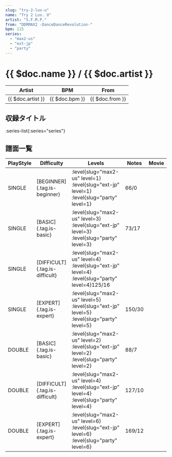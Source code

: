 ```yaml
---
slug: "try-2-luv-u"
name: "Try 2 Luv. U"
artist: "S.F.M.P."
from: "DDRMAX2 -DanceDanceRevolution-"
bpm: 115
series:
  - "max2-us"
  - "ext-jp"
  - "party"
---
```


# {{ $doc.name }} / {{ $doc.artist }}

|Artist|BPM|From|
|------|---|----|
|{{ $doc.artist }}|{{ $doc.bpm }}|{{ $doc.from }}|

## 収録タイトル

:series-list{:series="series"}

## 譜面一覧

|PlayStyle|Difficulty|Levels|Notes|Movie|
|---------|----------|------|-----|-----|
|SINGLE|[BEGINNER]{.tag.is-beginner}|<div class="field is-grouped is-grouped-multiline"> :level{slug="max2-us" level=1} :level{slug="ext-jp" level=1} :level{slug="party" level=1}</div>|66/0||
|SINGLE|[BASIC]{.tag.is-basic}|<div class="field is-grouped is-grouped-multiline"> :level{slug="max2-us" level=3} :level{slug="ext-jp" level=3} :level{slug="party" level=3}</div>|73/17||
|SINGLE|[DIFFICULT]{.tag.is-difficult}|:level{slug="max2-us" level=4} :level{slug="ext-jp" level=4} :level{slug="party" level=4}125/16||
|SINGLE|[EXPERT]{.tag.is-expert}|<div class="field is-grouped is-grouped-multiline"> :level{slug="max2-us" level=5} :level{slug="ext-jp" level=5} :level{slug="party" level=5}</div>|150/30||
|DOUBLE|[BASIC]{.tag.is-basic}|<div class="field is-grouped is-grouped-multiline"> :level{slug="max2-us" level=2} :level{slug="ext-jp" level=2} :level{slug="party" level=2}</div>|88/7||
|DOUBLE|[DIFFICULT]{.tag.is-difficult}|<div class="field is-grouped is-grouped-multiline"> :level{slug="max2-us" level=4} :level{slug="ext-jp" level=4} :level{slug="party" level=4}</div>|127/10||
|DOUBLE|[EXPERT]{.tag.is-expert}|<div class="field is-grouped is-grouped-multiline"> :level{slug="max2-us" level=6} :level{slug="ext-jp" level=6} :level{slug="party" level=6}</div>|169/12||
